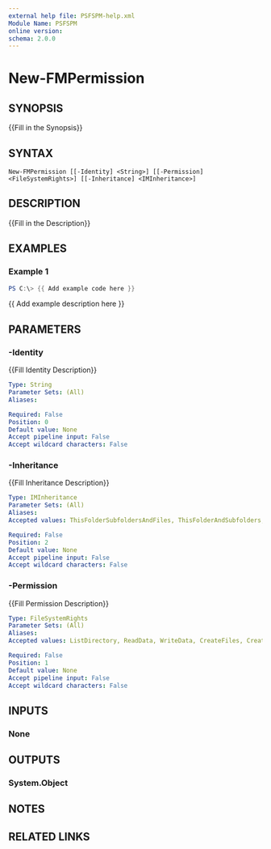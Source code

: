 ```yaml
---
external help file: PSFSPM-help.xml
Module Name: PSFSPM
online version:
schema: 2.0.0
---
```


# New-FMPermission

## SYNOPSIS
{{Fill in the Synopsis}}

## SYNTAX

```
New-FMPermission [[-Identity] <String>] [[-Permission] <FileSystemRights>] [[-Inheritance] <IMInheritance>]
```

## DESCRIPTION
{{Fill in the Description}}

## EXAMPLES

### Example 1
```powershell
PS C:\> {{ Add example code here }}
```

{{ Add example description here }}

## PARAMETERS

### -Identity
{{Fill Identity Description}}

```yaml
Type: String
Parameter Sets: (All)
Aliases:

Required: False
Position: 0
Default value: None
Accept pipeline input: False
Accept wildcard characters: False
```

### -Inheritance
{{Fill Inheritance Description}}

```yaml
Type: IMInheritance
Parameter Sets: (All)
Aliases:
Accepted values: ThisFolderSubfoldersAndFiles, ThisFolderAndSubfolders, ThisFolderOnly, ThisFolderAndFiles, SubfoldersAndFilesOnly, SubfoldersOnly, FilesOnly, File

Required: False
Position: 2
Default value: None
Accept pipeline input: False
Accept wildcard characters: False
```

### -Permission
{{Fill Permission Description}}

```yaml
Type: FileSystemRights
Parameter Sets: (All)
Aliases:
Accepted values: ListDirectory, ReadData, WriteData, CreateFiles, CreateDirectories, AppendData, ReadExtendedAttributes, WriteExtendedAttributes, Traverse, ExecuteFile, DeleteSubdirectoriesAndFiles, ReadAttributes, WriteAttributes, Write, Delete, ReadPermissions, Read, ReadAndExecute, Modify, ChangePermissions, TakeOwnership, Synchronize, FullControl

Required: False
Position: 1
Default value: None
Accept pipeline input: False
Accept wildcard characters: False
```

## INPUTS

### None

## OUTPUTS

### System.Object
## NOTES

## RELATED LINKS
